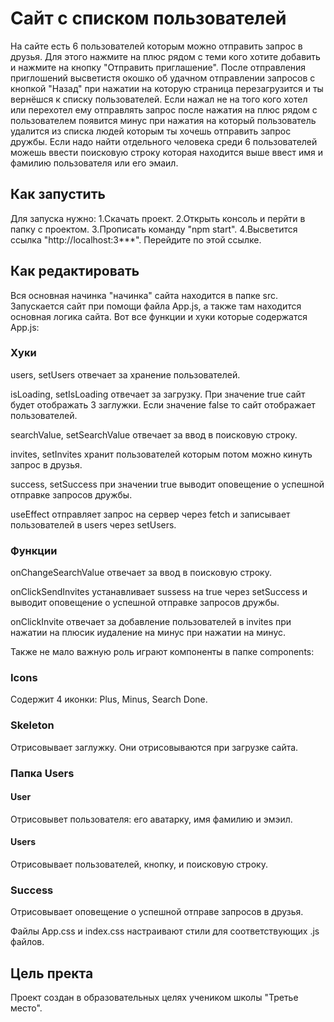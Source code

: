 # Сайт с списком пользователей

На сайте есть 6 пользователей которым можно отправить запрос в друзья. Для этого нажмите на плюс рядом с теми кого хотите добавить и нажмите на кнопку "Отправить приглашение".
После отправления приглошений высветистя окошко об удачном отправлении запросов с кнопкой "Назад" при нажатии на которую страница перезагрузится и ты вернёшся к списку пользователей.
Если нажал не на того кого хотел или перехотел ему отправлять запрос после нажатия на плюс рядом с пользователем появится минус при нажатия на который пользователь удалится из списка людей которым ты хочешь отправить запрос дружбы.
Если надо найти отдельного человека среди 6 пользователей можешь ввести поисковую строку которая находится выше ввест имя и фамилию пользователя или его эмаил.

## Как запустить

Для запуска нужно:
1.Скачать проект.
2.Открыть консоль и перйти в папку с проектом.
3.Прописать команду "npm start".
4.Высветится ссылка "http://localhost:3***". Перейдите по этой ссылке.

## Как редактировать

Вся основная начинка "начинка" сайта находится в папке src. Запускается сайт при помощи файла App.js, а также там находится основная логика сайта.
Вот все функции и хуки которые содержатся App.js:

### Хуки

users, setUsers отвечает за хранение пользователей.

isLoading, setIsLoading отвечает за загрузку. При значение true сайт будет отображать 3 заглужки. Если значение false то сайт отображает пользователей.

searchValue, setSearchValue отвечает за ввод в поисковую строку.

invites, setInvites хранит пользователей которым потом можно кинуть запрос в друзья.

success, setSuccess при значении true выводит оповещение о успешной отправке запросов дружбы.

useEffect отправляет запрос на сервер через fetch и записывает пользователей в users через setUsers.

### Функции

onChangeSearchValue отвечает за ввод в поисковую строку.

onClickSendInvites устанавливает sussess на true через setSuccess и выводит оповещение о успешной отправке запросов дружбы.

onClickInvite отвечает за добавление пользователей в invites при нажатии на плюсик иудаление на минус при нажатии на минус.

Также не мало важную роль играют компоненты в папке components:

### Icons

Содержит 4 иконки: Plus, Minus, Search Done.

### Skeleton

Отрисовывает заглужку. Они отрисовываются при загрузке сайта.

###  Папка Users

#### User

Отрисовывет пользователя: его аватарку, имя фамилию и эмэил.

#### Users

Отрисовывает пользователей, кнопку, и поисковую строку.

### Success

Отрисовывает оповещение о успешной отправе запросов в друзья.

Файлы App.css и index.css настраивают стили для соответствующих .js файлов.

## Цель пректа

Проект создан в образовательных целях учеником школы "Третье место".